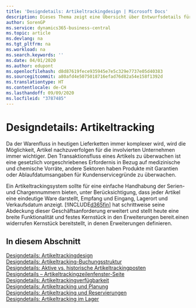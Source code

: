 ```yaml
---
title: 'Designdetails: Artikeltrackingdesign | Microsoft Docs'
description: Dieses Thema zeigt eine Übersicht über Entwurfsdetails für Artikeltracking.
author: SorenGP
ms.service: dynamics365-business-central
ms.topic: article
ms.devlang: na
ms.tgt_pltfrm: na
ms.workload: na
ms.search.keywords: ''
ms.date: 04/01/2020
ms.author: edupont
ms.openlocfilehash: d8d87619fece935945e7e5c329e7737e05d40383
ms.sourcegitcommit: a80afd4e5075018716efad76d82a54e158f1392d
ms.translationtype: HT
ms.contentlocale: de-CH
ms.lasthandoff: 09/09/2020
ms.locfileid: "3787485"
---
```

# <a name="design-details-item-tracking"></a>Designdetails: Artikeltracking
Da der Warenfluss in heutigen Lieferketten immer komplexer wird, wird die Möglichkeit, Artikel nachzuverfolgen für die involvierten Unternehmen immer wichtiger. Den Transaktionsfluss eines Artikels zu überwachen ist eine gesetzlich vorgeschriebenes Erfordernis in Bezug auf medizinische und chemische Vorräte, andere Sektoren haben Produkte mit Garantien oder Ablaufdatumsangaben für Kundenservicegründe zu überwachen.  

Ein Artikeltrackingsystem sollte für eine einfache Handhabung der Serien- und Chargennummern bieten, unter Berücksichtigung, dass jeder Artikel eine eindeutige Ware darstellt, Empfang und Eingang, Lagerort und Verkaufsdatum anzeigt. [!INCLUDE[d365fin](includes/d365fin_md.md)] hat schrittweise seine Abdeckung dieser Geschäftsanforderung erweitert und stellt heute eine breite Funktionalität und festes Kernstück in den Erweiterungen bereit.einen widerrufen Kernstück bereitstellt, in denen Erweiterungen definieren.  

## <a name="in-this-section"></a>In diesem Abschnitt  
[Designdetails: Artikeltrackingdesign](design-details-item-tracking-design.md)  
[Designdetails: Artikeltracking-Buchungsstruktur](design-details-item-tracking-posting-structure.md)  
[Designdetails: Aktive vs. historische Artikeltrackingposten](design-details-active-versus-historic-item-tracking-entries.md)  
[Designdetails – Artikeltrackingzeilenfenster-Seite](design-details-item-tracking-lines-window.md)  
[Designdetails: Artikeltrackingverfügbarkeit](design-details-item-tracking-availability.md)  
[Designdetails: Artikeltracking und Planung](design-details-item-tracking-and-planning.md)  
[Designdetails: Artikeltracking und Reservierungen](design-details-item-tracking-and-reservations.md)  
[Designdetails: Artikeltracking im Lager](design-details-item-tracking-in-the-warehouse.md)
